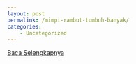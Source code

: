 ```yaml
---
layout: post
permalink: /mimpi-rambut-tumbuh-banyak/
categories:
    - Uncategorized
---
```


[Baca Selengkapnya](/05)